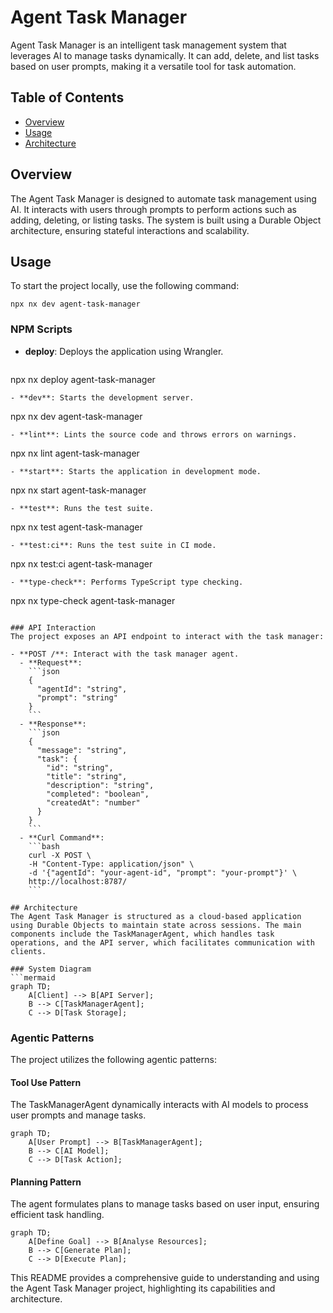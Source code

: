 # Agent Task Manager

Agent Task Manager is an intelligent task management system that leverages AI to manage tasks dynamically. It can add, delete, and list tasks based on user prompts, making it a versatile tool for task automation.

## Table of Contents
- [Overview](#overview)
- [Usage](#usage)
- [Architecture](#architecture)

## Overview
The Agent Task Manager is designed to automate task management using AI. It interacts with users through prompts to perform actions such as adding, deleting, or listing tasks. The system is built using a Durable Object architecture, ensuring stateful interactions and scalability.

## Usage
To start the project locally, use the following command:
```
npx nx dev agent-task-manager
```

### NPM Scripts
- **deploy**: Deploys the application using Wrangler.
  ```
npx nx deploy agent-task-manager
```
- **dev**: Starts the development server.
```
npx nx dev agent-task-manager
```
- **lint**: Lints the source code and throws errors on warnings.
```
npx nx lint agent-task-manager
```
- **start**: Starts the application in development mode.
```
npx nx start agent-task-manager
```
- **test**: Runs the test suite.
```
npx nx test agent-task-manager
```
- **test:ci**: Runs the test suite in CI mode.
```
npx nx test:ci agent-task-manager
```
- **type-check**: Performs TypeScript type checking.
```
npx nx type-check agent-task-manager
```

### API Interaction
The project exposes an API endpoint to interact with the task manager:

- **POST /**: Interact with the task manager agent.
  - **Request**:
    ```json
    {
      "agentId": "string",
      "prompt": "string"
    }
    ```
  - **Response**:
    ```json
    {
      "message": "string",
      "task": {
        "id": "string",
        "title": "string",
        "description": "string",
        "completed": "boolean",
        "createdAt": "number"
      }
    }
    ```
  - **Curl Command**:
    ```bash
    curl -X POST \
    -H "Content-Type: application/json" \
    -d '{"agentId": "your-agent-id", "prompt": "your-prompt"}' \
    http://localhost:8787/
    ```

## Architecture
The Agent Task Manager is structured as a cloud-based application using Durable Objects to maintain state across sessions. The main components include the TaskManagerAgent, which handles task operations, and the API server, which facilitates communication with clients.

### System Diagram
```mermaid
graph TD;
    A[Client] --> B[API Server];
    B --> C[TaskManagerAgent];
    C --> D[Task Storage];
```

### Agentic Patterns
The project utilizes the following agentic patterns:

#### Tool Use Pattern
The TaskManagerAgent dynamically interacts with AI models to process user prompts and manage tasks.

```mermaid
graph TD;
    A[User Prompt] --> B[TaskManagerAgent];
    B --> C[AI Model];
    C --> D[Task Action];
```

#### Planning Pattern
The agent formulates plans to manage tasks based on user input, ensuring efficient task handling.

```mermaid
graph TD;
    A[Define Goal] --> B[Analyse Resources];
    B --> C[Generate Plan];
    C --> D[Execute Plan];
```

This README provides a comprehensive guide to understanding and using the Agent Task Manager project, highlighting its capabilities and architecture.

<!-- Last updated: 038947bb9b4fd6d8d05f28479e966cd36b43658e -->
